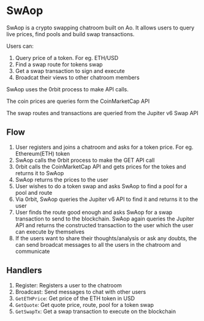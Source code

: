 # SwAop

SwAop is a crypto swapping chatroom built on Ao. It allows users to query live prices, find pools and build swap transactions.

Users can:
1. Query price of a token. For eg. ETH/USD
2. Find a swap route for tokens swap
3. Get a swap transaction to sign and execute
4. Broadcat their views to other chatroom members

SwAop uses the 0rbit process to make API calls.

The coin prices are queries form the CoinMarketCap API  

The swap routes and transactions are queried from the Jupiter v6 Swap API

## Flow
1. User registers and joins a chatroom and asks for a token price. For eg. Ethereum(ETH) token
2. SwAop calls the 0rbit process to make the GET API call
3. 0rbit calls the CoinMarketCap API and gets prices for the tokes and returns it to SwAop
4. SwAop returns the prices to the user
5. User wishes to do a token swap and asks SwAop to find a pool for a pool and route
6. Via 0rbit, SwAop queries the Jupiter v6 API to find it and returns it to the user
7. User finds the route good enough and asks SwAop for a swap transaction to send to the blockchain. SwAop again queries the Jupiter API and returns the constructed transaction to the user which the user can execute by themselves
8. If the users want to share their thoughts/analysis or ask any doubts, the can send broadcat messages to all the users in the chatroom and communicate


## Handlers
1. Register: Registers a user to the chatroom
2. Broadcast: Send messages to chat with other users
3. `GetETHPrice`: Get price of the ETH token in USD
4. `GetQuote`: Get quote price, route, pool for a token swap
5. `GetSwapTx`: Get a swap transaction to execute on the blockchain